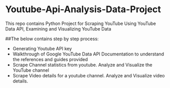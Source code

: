 # Youtube-Api-Analysis-Data-Project
This repo contains Python Project for Scraping YouTube Using YouTube Data API, Examining and Visualizing YouTube Data

##The below contains step by step process:
- Generating Youtube API key
- Walkthrough of Google YouTube Data API Documentation to understand the references and guides provided
- Scrape Channel statistics from youtube. Analyze and Visualize the YouTube channel
- Scrape Video details for a youtube channel. Analyze and Visualize video details.
